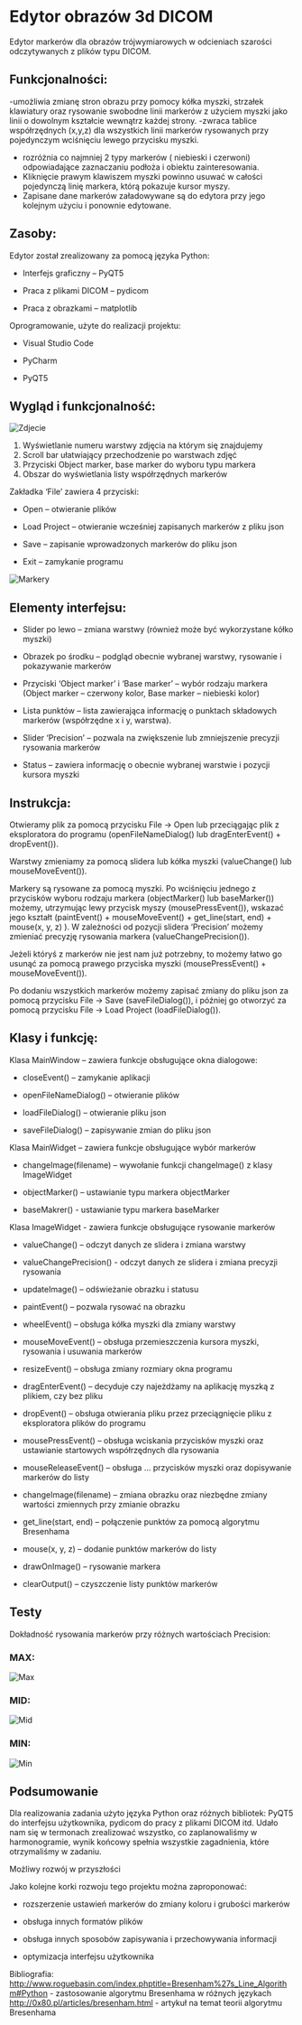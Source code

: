 
# Edytor obrazów 3d DICOM

Edytor markerów dla obrazów trójwymiarowych w odcieniach szarości odczytywanych z plików typu DICOM.

## Funkcjonalności:
-umożliwia zmianę stron obrazu przy pomocy kółka myszki, strzałek klawiatury oraz rysowanie swobodne linii markerów z użyciem myszki jako linii o dowolnym kształcie wewnątrz każdej strony.
-zwraca tablice współrzędnych (x,y,z) dla wszystkich linii markerów rysowanych przy pojedynczym wciśnięciu lewego przycisku myszki.
- rozróżnia co najmniej 2 typy markerów ( niebieski i czerwoni) odpowiadające zaznaczaniu podłoża i obiektu zainteresowania. 
- Kliknięcie prawym klawiszem myszki powinno usuwać w całości pojedynczą linię markera, którą pokazuje kursor myszy. 
- Zapisane dane markerów załadowywane są do edytora przy jego kolejnym użyciu i ponownie edytowane. 
 
 
## Zasoby:

Edytor został zrealizowany za pomocą języka Python:

- Interfejs graficzny – PyQT5

- Praca z plikami DICOM – pydicom

- Praca z obrazkami – matplotlib



Oprogramowanie, użyte do realizacji projektu:

- Visual Studio Code

- PyCharm

- PyQT5



## Wygląd i funkcjonalność:

![Zdjecie](https://media.discordapp.net/attachments/597512546504671234/826755092635975730/obszary.png)

1.	Wyświetlanie numeru warstwy zdjęcia na którym się znajdujemy
2.	Scroll bar ułatwiający przechodzenie po warstwach zdjęć
3.	Przyciski Object marker, base marker do wyboru typu markera
4.	Obszar do wyświetlania listy współrzędnych markerów



Zakładka ‘File’ zawiera 4 przyciski:

- Open – otwieranie plików

- Load Project – otwieranie wcześniej zapisanych markerów z pliku json

- Save – zapisanie wprowadzonych markerów do pliku json

- Exit – zamykanie programu

![Markery](https://media.discordapp.net/attachments/597512546504671234/826757165380403230/kreski.png?width=605&height=455)



## Elementy interfejsu:

- Slider po lewo – zmiana warstwy (również może być wykorzystane kółko myszki)

- Obrazek po środku – podgląd obecnie wybranej warstwy, rysowanie i pokazywanie markerów

- Przyciski ‘Object marker’ i ‘Base marker’ – wybór rodzaju markera (Object marker – czerwony kolor, Base marker – niebieski kolor)

- Lista punktów – lista zawierająca informację o punktach składowych markerów (współrzędne x i y, warstwa).

- Slider ‘Precision’ – pozwala na zwiększenie lub zmniejszenie precyzji rysowania markerów

- Status – zawiera informację o obecnie wybranej warstwie i pozycji kursora myszki

## Instrukcja:

Otwieramy plik za pomocą przycisku File -> Open lub przeciągając plik z eksploratora do programu (openFileNameDialog() lub dragEnterEvent() + dropEvent()).

Warstwy zmieniamy za pomocą slidera lub kółka myszki (valueChange() lub mouseMoveEvent()).

Markery są rysowane za pomocą myszki. Po wciśnięciu jednego z przycisków wyboru rodzaju markera (objectMarker() lub baseMarker()) możemy, utrzymując lewy przycisk myszy (mousePressEvent()), wskazać jego kształt (paintEvent() + mouseMoveEvent() + get_line(start, end) + mouse(x, y, z) ). W zależności od pozycji slidera ‘Precision’ możemy zmieniać precyzję rysowania markera (valueChangePrecision()).

Jeżeli któryś z markerów nie jest nam już potrzebny, to możemy łatwo go usunąć za pomocą prawego przyciska myszki (mousePressEvent() + mouseMoveEvent()).

Po dodaniu wszystkich markerów możemy zapisać zmiany do pliku json za pomocą przycisku File -> Save (saveFileDialog()), i później go otworzyć za pomocą przycisku File -> Load Project (loadFileDialog()).



## Klasy i funkcję:

Klasa MainWindow – zawiera funkcje obsługujące okna dialogowe:

- closeEvent() – zamykanie aplikacji

- openFileNameDialog() – otwieranie plików

- loadFileDialog() – otwieranie pliku json

- saveFileDialog() – zapisywanie zmian do pliku json



Klasa MainWidget – zawiera funkcje obsługujące wybór markerów

- changeImage(filename) – wywołanie funkcji changeImage() z klasy ImageWidget

- objectMarker() – ustawianie typu markera objectMarker

- baseMakrer() - ustawianie typu markera baseMarker



Klasa ImageWidget - zawiera funkcje obsługujące rysowanie markerów

- valueChange() – odczyt danych ze slidera i zmiana warstwy

- valueChangePrecision() - odczyt danych ze slidera i zmiana precyzji rysowania

- updateImage() – odświeżanie obrazku i statusu

- paintEvent() – pozwala rysować na obrazku

- wheelEvent() – obsługa kółka myszki dla zmiany warstwy

- mouseMoveEvent() – obsługa przemieszczenia kursora myszki, rysowania i usuwania markerów

- resizeEvent() – obsługa zmiany rozmiary okna programu

- dragEnterEvent() – decyduje czy najeżdżamy na aplikację myszką z plikiem, czy bez pliku

- dropEvent() – obsługa otwierania pliku przez przeciągnięcie pliku z eksploratora plików do programu

- mousePressEvent() – obsługa wciskania przycisków myszki oraz ustawianie startowych współrzędnych dla rysowania

- mouseReleaseEvent() – obsługa … przycisków myszki oraz dopisywanie markerów do listy

- changeImage(filename) – zmiana obrazku oraz niezbędne zmiany wartości zmiennych przy zmianie obrazku

- get_line(start, end) – połączenie punktów za pomocą algorytmu Bresenhama

- mouse(x, y, z) – dodanie punktów markerów do listy

- drawOnImage() – rysowanie markera

- clearOutput() – czyszczenie listy punktów markerów



## Testy

Dokładność rysowania markerów przy różnych wartościach Precision:

### MAX:


![Max](https://media.discordapp.net/attachments/597512546504671234/826757167507439666/max.png)

### MID:

![Mid](https://media.discordapp.net/attachments/597512546504671234/826757169390026762/mid.png)


### MIN:


![Min](https://media.discordapp.net/attachments/597512546504671234/826757161178759181/min.png)

## Podsumowanie

Dla realizowania zadania użyto języka Python oraz różnych bibliotek: PyQT5 do interfejsu użytkownika, pydicom do pracy z plikami DICOM itd. Udało nam się w termonach zrealizować wszystko, co zaplanowaliśmy w harmonogramie, wynik końcowy spełnia wszystkie zagadnienia, które otrzymaliśmy w zadaniu.

Możliwy rozwój w przyszłości

Jako kolejne korki rozwoju tego projektu można zaproponować:

- rozszerzenie ustawień markerów do zmiany koloru i grubości markerów

- obsługa innych formatów plików

- obsługa innych sposobów zapisywania i przechowywania informacji

- optymizacja interfejsu użytkownika


Bibliografia: http://www.roguebasin.com/index.phptitle=Bresenham%27s_Line_Algorithm#Python - zastosowanie algorytmu Bresenhama w różnych językach http://0x80.pl/articles/bresenham.html - artykuł na temat teorii algorytmu Bresenhama
